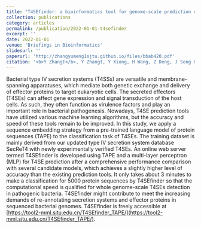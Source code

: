 ```yaml
---
title: "T4SEfinder: a bioinformatics tool for genome-scale prediction of bacterial type IV secreted effectors using pre-trained protein language model"
collection: publications
category: articles
permalink: /publication/2022-01-01-t4sefinder
excerpt: ''
date: 2022-01-01
venue: 'Briefings in Bioinformatics'
slidesurl: ''
paperurl: 'http://zhangyumeng1sjtu.github.io/files/bbab420.pdf'
citation: '<b>Y Zhang†</b>, Y Zhang†, Y Xiong, H Wang, Z Deng, J Song & HY Ou. (2022) T4SEfinder: a bioinformatics tool for genomescale prediction of bacterial type IV secreted effectors using pre-trained protein language model. <i>Briefings in Bioinformatics</i>, 23(1), bbab420'
---
```

Bacterial type IV secretion systems (T4SSs) are versatile and membrane-spanning apparatuses, which mediate both genetic exchange and delivery of effector proteins to target eukaryotic cells. The secreted effectors (T4SEs) can affect gene expression and signal transduction of the host cells. As such, they often function as virulence factors and play an important role in bacterial pathogenesis. Nowadays, T4SE prediction tools have utilized various machine learning algorithms, but the accuracy and speed of these tools remain to be improved. In this study, we apply a sequence embedding strategy from a pre-trained language model of protein sequences (TAPE) to the classification task of T4SEs. The training dataset is mainly derived from our updated type IV secretion system database SecReT4 with newly experimentally verified T4SEs. An online web server termed T4SEfinder is developed using TAPE and a multi-layer perceptron (MLP) for T4SE prediction after a comprehensive performance comparison with several candidate models, which achieves a slightly higher level of accuracy than the existing prediction tools. It only takes about 3 minutes to make a classification for 5000 protein sequences by T4SEfinder so that the computational speed is qualified for whole genome-scale T4SEs detection in pathogenic bacteria. T4SEfinder might contribute to meet the increasing demands of re-annotating secretion systems and effector proteins in sequenced bacterial genomes. T4SEfinder is freely accessible at [https://tool2-mml.sjtu.edu.cn/T4SEfinder_TAPE/](https://tool2-mml.sjtu.edu.cn/T4SEfinder_TAPE/).
